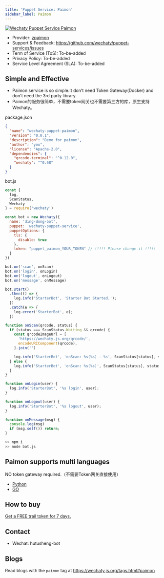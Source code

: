 ```yaml
---
title: 'Puppet Service: Paimon'
sidebar_label: Paimon
---
```


[![Wechaty Puppet Service Paimon](https://img.shields.io/badge/Service-Paimon-blue)](paimon.md)

- Provider: [zpaimon](https://github.com/zpaimon)
- Support & Feedback: <https://github.com/wechaty/puppet-services/issues>
- Term of Service (ToS): To-be-added
- Privacy Policy: To-be-added
- Service Level Agreement (SLA): To-be-added

## Simple and Effective

- Paimon service is so simple.It don't need Token Gateway(Docker) and don't need the 3rd party library.
- Paimon的服务很简单，不需要token网关也不需要第三方的库，原生支持Wechaty。

package.json

```json
{
  "name": "wechaty-puppet-paimon",
  "version": "0.0.1",
  "description": "Demo for paimon",
  "author": "you",
  "license": "Apache-2.0",
  "dependencies": {
    "qrcode-terminal": "^0.12.0",
    "wechaty": "^0.68"
  }
}

```

bot.js

```js
const {
  log,
  ScanStatus,
  Wechaty
} = require('wechaty')

const bot = new Wechaty({
  name: 'ding-dong-bot',
  puppet: 'wechaty-puppet-service',
  puppetOptions: {
    tls: {
      disable: true
    },
    token: "puppet_paimon_YOUR_TOKEN" // !!!!! Please change it !!!!!
  }
})

bot.on('scan', onScan)
bot.on('login', onLogin)
bot.on('logout', onLogout)
bot.on('message', onMessage)

bot.start()
  .then(() => {
    log.info('StarterBot', 'Starter Bot Started.');
  })
  .catch(e => {
    log.error('StarterBot', e);
  })

function onScan(qrcode, status) {
  if (status === ScanStatus.Waiting && qrcode) {
    const qrcodeImageUrl = [
      'https://wechaty.js.org/qrcode/',
      encodeURIComponent(qrcode),
    ].join('')

    log.info('StarterBot', 'onScan: %s(%s) - %s', ScanStatus[status], status, qrcodeImageUrl)
  } else {
    log.info('StarterBot', 'onScan: %s(%s)', ScanStatus[status], status)
  }
}

function onLogin(user) {
  log.info('StarterBot', '%s login', user);
}

function onLogout(user) {
  log.info('StarterBot', '%s logout', user);
}

function onMessage(msg) {
  console.log(msg)
  if (msg.self()) return;
}

```

```bash
>> npm i
>> node bot.js
```

## Paimon supports multi languages

NO token gateway required.（不需要Token网关直接使用）

- [Python](https://wechaty.readthedocs.io/zh_CN/latest/introduction/use-paimon-protocol/)
- [GO](https://github.com/wechaty/go-wechaty-getting-started)

## How to buy

[Get a FREE trail token for 7 days.](http://120.55.60.194/)

## Contact

- Wechat: hutusheng-bot

## Blogs

Read blogs with the `paimon` tag at <https://wechaty.js.org/tags.html#paimon>

